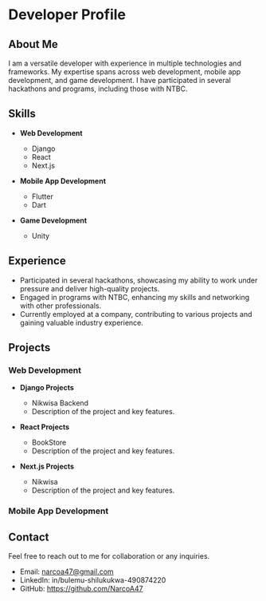 # Developer Profile

## About Me

I am a versatile developer with experience in multiple technologies and frameworks. My expertise spans across web development, mobile app development, and game development. I have participated in several hackathons and programs, including those with NTBC.

## Skills

- **Web Development**
  - Django
  - React
  - Next.js

- **Mobile App Development**
  - Flutter
  - Dart

- **Game Development**
  - Unity

## Experience

- Participated in several hackathons, showcasing my ability to work under pressure and deliver high-quality projects.
- Engaged in programs with NTBC, enhancing my skills and networking with other professionals.
- Currently employed at a company, contributing to various projects and gaining valuable industry experience.

## Projects

### Web Development

- **Django Projects**
  - Nikwisa Backend
  - Description of the project and key features.

- **React Projects**
  - BookStore
  - Description of the project and key features.

- **Next.js Projects**
  - Nikwisa
  - Description of the project and key features.

### Mobile App Development


## Contact

Feel free to reach out to me for collaboration or any inquiries.

- Email: narcoa47@gmail.com
- LinkedIn: in/bulemu-shilukukwa-490874220
- GitHub: https://github.com/NarcoA47